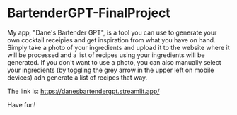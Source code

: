 # BartenderGPT-FinalProject

My app, "Dane's Bartender GPT", is a tool you can use to generate your own cocktail receipies and get inspiration from what you have on hand. Simply take a photo of your ingredients and upload it to the website where it will be processed and a list of recipes using your ingredients will be generated. If you don't want to use a photo, you can also manually select your ingredients (by toggling the grey arrow in the upper left on mobile devices) adn generate a list of recipes that way.

The link is: https://danesbartendergpt.streamlit.app/

Have fun!
